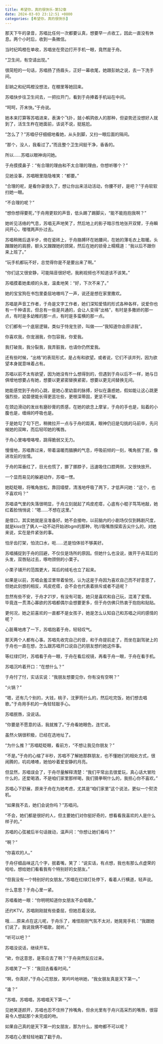 ```yaml
---
title: 希望你，真的很快乐-第52章
date: 2024-03-03 23:12:51 +0800
categories: [希望你，真的很快乐]
---
```


那天下午的录音，苏唱比任何一次都要认真，想要早一点收工，因此一直没有休息。两个小时后，收到一条微信。

当时纪鸣橙在单收，苏唱坐在旁边打开手机一眼，竟然是于舟。

“卫生间，有空请出现。”

很简短的一句话，苏唱扬了扬眉头，正好一幕收尾，她跟彭姠之说，去一下洗手间。

彭姠之和纪鸣橙没想法，在棚里等她回来。

苏唱快步往卫生间去，一把拉开门，看到于舟捧着手机站在中间。

“呵呵，芥末快。”于舟说。

她本来打算等苏唱进来，表演个飞扑，就小鹌鹑依人的那种，但姿势还没想好人就到了，活生生杵在她面前，该说不说，挺尴尬。

“怎么了？”苏唱仔仔细细地看她，从头到脚，又扫一眼后面的隔间。

“那个，没人，我看过了。”而且整个卫生间挺干净，香香的。

所以……苏唱以眼神询问她。

于舟摸摸鼻子：“有合理的理由和不太合理的理由，你想听哪个？”

见她没事，苏唱眼里隐隐堆笑：“都要。”

“合理的呢，是看你录很久了，想让你出来活动活动，你腰不好，是吧？”于舟软软扫她一眼。

“不合理的呢？”

“想你想得要死，”于舟用更软的声音，低头踢了踢脚尖，“能不能抱抱我啊？”

她听见活络的气息，苏唱无声地笑了，然后地上的影子暗示性地张开双臂，于舟瞬间开心，嘿嘿两声扑过去。

苏唱稍微后退半步，倚在瓷砖上，于舟胳膊环在她腰间，在她的薄毛衣上取暖。头蹭蹭她的肩膀，额头又蹭蹭她的颈窝，然后在她的锁骨上糯糯道：“我以后不跟你来上班了。”

“玩手机都玩不好，总觉得你是不是要出来了啊。”

“你们这又很安静，可能隔音很好吧，我刷视频也不知道该不该笑。”

苏唱摸着她柔顺的头发，温柔地笑：“好，下次不来了。”

她的宝宝狗在书包里委屈地嗷呜了一声，说还是想在家里撒欢。

苏唱是声音工作者，于舟是文字工作者，她们深知爱情的形式各种各样，说爱你也有一千种语言。但总有一些是共通的，会让人变得“出格”，有时是多撒娇的那一点，有时是多幼稚的那一点，有时是多蛮横的那一点。

它们都有一个底层逻辑，类似于恃宠生骄，叫做——“我知道你会原谅我”。

你喜欢我，你宠溺我，你包容我，你爱我。

我打破我，我分裂我，我弄脏我，也请你仍然爱我。

还有些时候，“出格”的表现形式，是占有和欲望。或者说，它们不该并列，因为欲望本身就意味着占有。

苏唱以前不太有欲望，因为她没有什么想得到的，但遇到于舟以后不一样，她与日俱增地想要占有她，想要以更紧密替换紧密，想要以更无间替换无间。

她能感觉到于舟的心跳，是她心里幼苗的脉搏，好似在蛊惑她，假如能让这心跳更强烈些，幼苗便能长得更茁壮些，更根深蒂固，更坚不可摧。

在颈边滑动的发丝有磨砂膏的质感，在她的欲念上摩挲，于舟的手也是，贴着的小腹也是，缠绵的呼吸也是。

于是她勾了勾下巴，稍微拉开一点与于舟的距离，眼神仍旧是勾挑的马前卒，先问候她的双眸，而后轻叩她的嘴唇。

于舟心里咯噔咯噔，跳得脆弱又无力。

慢慢地，苏唱靠过来，带着温暖而腼腆的气息，呼吸前倾的一刻，嘴角抿了抿，像进攻前的怯懦。

于舟的耳垂红了，目光也慌了，挪了挪脖子，迅速吸住口腔两侧，又很快放开。

一个显而易见的躲避动作，苏唱一愣。

她眨眨眼，将嘴角放松，靠回墙壁，清浅地呼吸了两下，才低声问她：“这个，也不喜欢吗？”

苏唱语气里的失落很明显，于舟立刻就起了鸡皮疙瘩，心底有小棍子笃笃地敲，她红着脸悄悄说：“嗯……不想在这里。”

是借口，其实她就是没准备好。她不会接吻，以前脑内的小剧场仅仅到韩剧尺度，就是kiss住了俩人一动不动开始进bgm的那种，吮//吸嘴唇探索舌尖什么的，对她来说，实在是件紧张的事。

怕牙齿打架，怕流口水，呃……还是怕体验不够美好。

苏唱捕捉到于舟的回避，不仅仅是场所的原因。但她什么也没说，拨开于舟耳后的头发，双唇贴过去，啄吻颈侧的小栗子。

小栗子铺开的范围更大，耳后的绒毛也立了起来。

如果是以前，苏唱会羞涩里带着愉悦，认为这是于舟因为喜欢自己而不好意思了，但她此刻想的相反，鸡皮疙瘩，会不会也代表着排斥或者不适呢？

忽然有些不安，于舟才21岁，有没有可能，她只是喜欢和自己玩，混淆了爱情。毕竟连一贯清心寡欲的苏唱都偶尔会想要更多，但于舟仿佛只热衷于抱抱和贴贴。

更何况，她之前喜欢的一直都不是女孩子，她是怎么认知自己和苏唱之间的感情的呢？

心脏蓦地疼了一下，苏唱抱着于舟，轻轻叹气。

那天两个人都有心事。苏唱先收完自己的音，和于舟提前走了，而坐在副驾驶上的于舟也一直在想，怎么跟苏唱开口说自己的朋友想约她这件事。

等红绿灯时，苏唱看于舟一眼，于舟在看后视镜，再看于舟一眼，于舟在看手机。

苏唱沉吟着开口：“在想什么？”

于舟忖了忖，实话实说：“我朋友想要见你，你有没有空啊？”

“火锅？”

“嗯，还有几个别的，大钱，桃子，沈萝筠什么的，然后吃完饭，她们想去唱歌。”于舟用手机的一角轻轻敲手心。

苏唱抿唇，没说话。

“你要是不愿意的话，我就推了。”于舟看她眼色，连忙说。

虽然火锅很积极，已经在选地址了。

“为什么推？”苏唱眨眨眼，看前方，“不想让我见你朋友？”

“不是。”于舟的心缩了半秒，苏唱不了解她那群朋友，也不懂她们的相处方式，很闹腾的，叽叽喳喳，她怕吵着爱安静的月亮。

但显然，苏唱误会了，于舟尽量解释清楚：“我们平常出去很爱玩，真心话大冒险什么的，还爱喝酒，不是咱们家里那样喝，我们猜拳啊什么的，我担心你不喜欢。”

苏唱心下舒展，原来于舟在为她考虑，尤其是“咱们家里”这个说法，更似一个熨烫机。

“如果我不去，她们会说你吗？”苏唱问。

“不会，她们都是很好的人，但主要她们对你挺好奇的，想看看我喜欢的人是什么样子的。”

苏唱的心弦被后半句话拨动，温声问：“你想让她们看吗？”

“啊？”

“你喜欢的人。”

于舟仔细品味这几个字，抿着嘴，笑了：“说实话，有点想，我也有那么点虚荣的哈哈，想给她们看看我有个特别好的女朋友。”

“但我没有一个特别好的女朋友。”苏唱在红绿灯处停下，看着人行横道，轻声说。

什么意思？于舟心里一紧。

苏唱看她一眼：“你明明知道你女朋友不会唱歌。”

还约KTV。苏唱刚刚就有些委屈，但她忍着没说。

哦……原来点在这儿呢，于舟乐了，难怪刚刚气氛不太对，她晃晃手机：“我跟她们说了，我说我俩不唱歌，就听。”

“听可以吧？”

苏唱没说话，继续开车。

“欸，你这意思，是答应去了啊？”于舟突然反应过来。

苏唱笑了一下：“我回去看看时间。”

“啊，你真好，”于舟心花怒放，笑吟吟地哄她，“我女朋友真是天下第一。”

“谁？”

“苏唱，苏唱唱，苏唱唱天下第一。”

见她笑逐颜开，苏唱也忍不住拎了拎嘴角，但余光里有于舟兴高采烈的嘴唇，很容易令人想起那个未完成的吻。

如果自己真的是天下第一的女朋友，那为什么，接吻都不可以呢？

苏唱在心里轻轻地戳了戳于舟。

